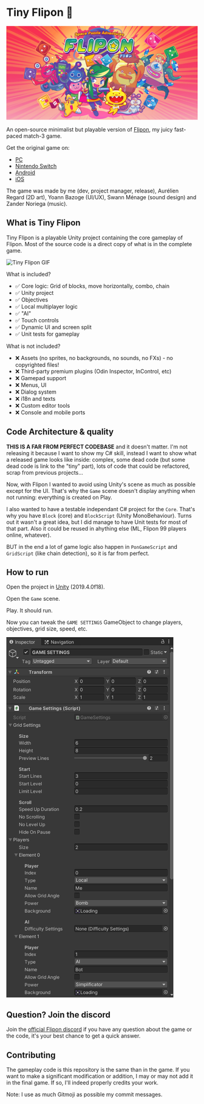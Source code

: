 # Tiny Flipon 🚀

![Banner](banner.png)

An open-source minimalist but playable version of [Flipon](https://www.flipon.net), my juicy fast-paced match-3 game.

Get the original game on:

- [PC](https://store.steampowered.com/app/1285020/Flipon/)
- [Nintendo Switch](https://www.nintendo.com/games/detail/flipon-switch/)
- [Android](https://play.google.com/store/apps/details?id=com.pid.flipon) 
- [iOS](https://apps.apple.com/us/app/flipon/id1535461342)

The game was made by me (dev, project manager, release), Aurélien Regard (2D art), Yoann Bazoge (UI/UX), Swann Ménage (sound design) and Zander Noriega (music).

## What is Tiny Flipon

Tiny Flipon is a playable Unity project containing the core gameplay of Flipon. Most of the source code is a direct copy of what is in the complete game.

![Tiny Flipon GIF](tiny-flipon.gif)

What is included?

- ✅ Core logic: Grid of blocks, move horizontally, combo, chain
- ✅ Unity project
- ✅ Objectives 
- ✅ Local multiplayer logic
- ✅ "AI" 
- ✅ Touch controls
- ✅ Dynamic UI and screen split
- ✅ Unit tests for gameplay

What is not included?

- ❌ Assets (no sprites, no backgrounds, no sounds, no FXs) - no copyrighted files!
- ❌ Third-party premium plugins (Odin Inspector, InControl, etc)
- ❌ Gamepad support 
- ❌ Menus, UI
- ❌ Dialog system
- ❌ i18n and texts
- ❌ Custom editor tools
- ❌ Console and mobile ports

## Code Architecture & quality 

**THIS IS A FAR FROM PERFECT CODEBASE** and it doesn't matter. I'm not releasing it because I want to show my C# skill, instead I want to show what a released game looks like inside: complex, some dead code (but some dead code is link to the "tiny" part), lots of code that could be refactored, scrap from previous projects... 

Now, with Flipon I wanted to avoid using Unity's scene as much as possible except for the UI. That's why the `Game` scene doesn't display anything when not running: everything is created on Play.

I also wanted to have a testable independant C# project for the `Core`. That's why you have `Block` (core) and `BlockScript` (Unity MonoBehaviour).
Turns out it wasn't a great idea, but I did manage to have Unit tests for most of that part. Also it could be reused in ahything else (ML, Flipon 99 players online, whatever).

BUT in the end a lot of game logic also happen in `PonGameScript` and `GridScript` (like chain detection), so it is far from perfect.

## How to run

Open the project in [Unity](unity3d.com/) (2019.4.0f18).

Open the `Game` scene.

Play. It should run.

Now you can tweak the `GAME SETTINGS` GameObject to change players, objectives, grid size, speed, etc.

![Game Settinngs GameObject](settings.png)

## Question? Join the discord

Join the [official Flipon discord](https://discord.gg/7jFZ2fC) if you have any question about the game or the code, it's your best chance to get a quick answer. 

## Contributing

The gameplay code is this repository is the same than in the game.
If you want to make a significant modification or addition, I may or may not add it in the final game. If so, I'll indeed properly credits your work.

Note: I use as much Gitmoji as possible my commit messages.


